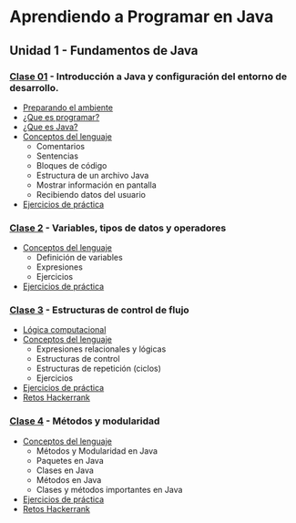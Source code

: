 # Aprendiendo a Programar en Java
## Unidad 1 - Fundamentos de Java
### [Clase 01](clase01) - Introducción a Java y configuración del entorno de desarrollo.
- [Preparando el ambiente](clase01/preparando_ambiente.md)
- [¿Que es programar?](clase01/programacion.md)
- [¿Que es Java?](clase01/java.md)
- [Conceptos del lenguaje](clase01/conceptos_lenguaje.ipynb)
  - Comentarios
  - Sentencias
  - Bloques de código
  - Estructura de un archivo Java
  - Mostrar información en pantalla
  - Recibiendo datos del usuario
- [Ejercicios de práctica](clase01/ejercicios.md)
### [Clase 2](clase02) - Variables, tipos de datos y operadores
- [Conceptos del lenguaje](clase02/conceptos_lenguaje.ipynb)
  - Definición de variables
  - Expresiones
  - Ejercicios
- [Ejercicios de práctica](clase02/ejercicios.md)
### [Clase 3](clase03) - Estructuras de control de flujo
- [Lógica computacional](clase03/logica_computacional.ipynb)
- [Conceptos del lenguaje](clase03/conceptos_lenguaje.ipynb)
  - Expresiones relacionales y lógicas
  - Estructuras de control
  - Estructuras de repetición (ciclos)
  - Ejercicios
- [Ejercicios de práctica](clase03/ejercicios.md)
- [Retos Hackerrank](https://www.hackerrank.com/domains/java?filters%5Bskills%5D%5B%5D=Java%20%28Basic%29&filters%5Bskills%5D%5B%5D=Problem%20Solving%20%28Intermediate%29&filters%5Bdifficulty%5D%5B%5D=easy&filters%5Bsubdomains%5D%5B%5D=java-introduction)
### [Clase 4](clase04) - Métodos y modularidad
- [Conceptos del lenguaje](clase04/conceptos_lenguaje.ipynb)
  - Métodos y Modularidad en Java
  - Paquetes en Java
  - Clases en Java
  - Métodos en Java
  - Clases y métodos importantes en Java
- [Ejercicios de práctica](clase04/ejercicios.md)
- [Retos Hackerrank](https://www.hackerrank.com/domains/java?filters%5Bskills%5D%5B%5D=Java%20%28Basic%29&filters%5Bskills%5D%5B%5D=Java%20%28Intermediate%29&filters%5Bsubdomains%5D%5B%5D=java-introduction&filters%5Bsubdomains%5D%5B%5D=java-strings&filters%5Bdifficulty%5D%5B%5D=hard&filters%5Bdifficulty%5D%5B%5D=easy)